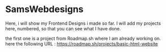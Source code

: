 # SamsWebdesigns
Here, i will show my Frontend Designs i made so far. 
I will add my projects here, numbered, so that you can see what I have done.

the first one is a project from Roadmap.sh where I am already working on. 
here the following URL : https://roadmap.sh/projects/basic-html-website
